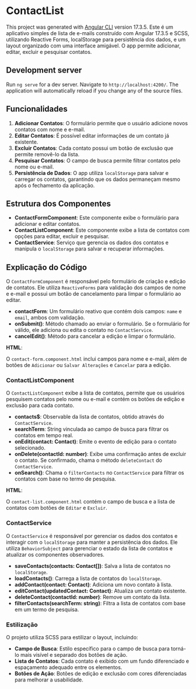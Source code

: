 # ContactList

This project was generated with [Angular CLI](https://github.com/angular/angular-cli) version 17.3.5.
Este é um aplicativo simples de lista de e-mails construído com Angular 17.3.5 e SCSS, utilizando Reactive Forms, localStorage para persistência dos dados, e um layout organizado com uma interface amigável. O app permite adicionar, editar, excluir e pesquisar contatos.

## Development server

Run `ng serve` for a dev server. Navigate to `http://localhost:4200/`. The application will automatically reload if you change any of the source files.

## Funcionalidades

1. **Adicionar Contatos**: O formulário permite que o usuário adicione novos contatos com nome e e-mail.
2. **Editar Contatos**: É possível editar informações de um contato já existente.
3. **Excluir Contatos**: Cada contato possui um botão de exclusão que permite removê-lo da lista.
4. **Pesquisar Contatos**: O campo de busca permite filtrar contatos pelo nome ou e-mail.
5. **Persistência de Dados**: O app utiliza `localStorage` para salvar e carregar os contatos, garantindo que os dados permaneçam mesmo após o fechamento da aplicação.

## Estrutura dos Componentes

- **ContactFormComponent**: Este componente exibe o formulário para adicionar e editar contatos.
- **ContactListComponent**: Este componente exibe a lista de contatos com opções para editar, excluir e pesquisar.
- **ContactService**: Serviço que gerencia os dados dos contatos e manipula o `localStorage` para salvar e recuperar informações.

## Explicação do Código

O `ContactFormComponent` é responsável pelo formulário de criação e edição de contatos. Ele utiliza `ReactiveForms` para validação dos campos de nome e e-mail e possui um botão de cancelamento para limpar o formulário ao editar.

- **contactForm**: Um formulário reativo que contém dois campos: `name` e `email`, ambos com validação.
- **onSubmit()**: Método chamado ao enviar o formulário. Se o formulário for válido, ele adiciona ou edita o contato no `ContactService`.
- **cancelEdit()**: Método para cancelar a edição e limpar o formulário.

**HTML**:

O `contact-form.component.html` inclui campos para nome e e-mail, além de botões de `Adicionar` ou `Salvar Alterações` e `Cancelar` para a edição.

### ContactListComponent

O `ContactListComponent` exibe a lista de contatos, permite que os usuários pesquisem contatos pelo nome ou e-mail e contém os botões de edição e exclusão para cada contato.

- **contacts$**: Observable da lista de contatos, obtido através do `ContactService`.
- **searchTerm**: String vinculada ao campo de busca para filtrar os contatos em tempo real.
- **onEdit(contact: Contact)**: Emite o evento de edição para o contato selecionado.
- **onDelete(contactId: number)**: Exibe uma confirmação antes de excluir o contato. Se confirmado, chama o método `deleteContact` do `ContactService`.
- **onSearch()**: Chama o `filterContacts` no `ContactService` para filtrar os contatos com base no termo de pesquisa.

**HTML**:

O `contact-list.component.html` contém o campo de busca e a lista de contatos com botões de `Editar` e `Excluir`.

### ContactService

O `ContactService` é responsável por gerenciar os dados dos contatos e interagir com o `localStorage` para manter a persistência dos dados. Ele utiliza `BehaviorSubject` para gerenciar o estado da lista de contatos e atualizar os componentes observadores.

- **saveContacts(contacts: Contact[])**: Salva a lista de contatos no `localStorage`.
- **loadContacts()**: Carrega a lista de contatos do `localStorage`.
- **addContact(contact: Contact)**: Adiciona um novo contato à lista.
- **editContact(updatedContact: Contact)**: Atualiza um contato existente.
- **deleteContact(contactId: number)**: Remove um contato da lista.
- **filterContacts(searchTerm: string)**: Filtra a lista de contatos com base em um termo de pesquisa.

### Estilização

O projeto utiliza SCSS para estilizar o layout, incluindo:

- **Campo de Busca**: Estilo específico para o campo de busca para torná-lo mais visível e separado dos botões de ação.
- **Lista de Contatos**: Cada contato é exibido com um fundo diferenciado e espaçamento adequado entre os elementos.
- **Botões de Ação**: Botões de edição e exclusão com cores diferenciadas para melhorar a usabilidade.

